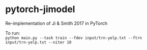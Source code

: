 # pytorch-jimodel
Re-implementation of Ji & Smith 2017 in PyTorch

To run:  
`python main.py --task train --fdev input/trn-yelp.txt --ftrn input/trn-yelp.txt --niter 10`
